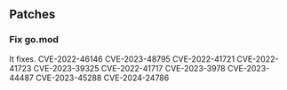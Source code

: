 ## Patches

### Fix go.mod

It fixes.
CVE-2022-46146
CVE-2023-48795
CVE-2022-41721
CVE-2022-41723
CVE-2023-39325
CVE-2022-41717
CVE-2023-3978
CVE-2023-44487
CVE-2023-45288
CVE-2024-24786
